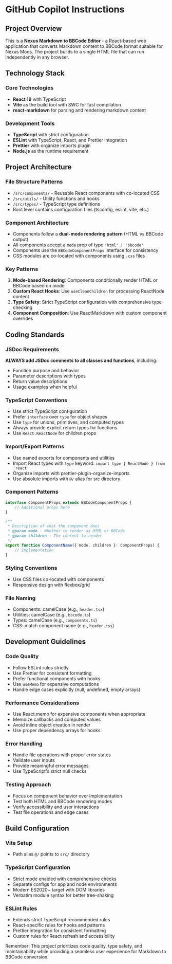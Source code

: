 # GitHub Copilot Instructions

## Project Overview

This is a **Nexus Markdown to BBCode Editor** - a React-based web application that converts Markdown content to BBCode format suitable for Nexus Mods. The project builds to a single HTML file that can run independently in any browser.

## Technology Stack

### Core Technologies

- **React 19** with TypeScript
- **Vite** as the build tool with SWC for fast compilation
- **react-markdown** for parsing and rendering markdown content

### Development Tools

- **TypeScript** with strict configuration
- **ESLint** with TypeScript, React, and Prettier integration
- **Prettier** with organize imports plugin
- **Node.js** as the runtime requirement

## Project Architecture

### File Structure Patterns

- `/src/components/` - Reusable React components with co-located CSS
- `/src/utils/` - Utility functions and hooks
- `/src/types/` - TypeScript type definitions
- Root level contains configuration files (tsconfig, eslint, vite, etc.)

### Component Architecture

- Components follow a **dual-mode rendering pattern** (HTML vs BBCode output)
- All components accept a `mode` prop of type `'html' | 'bbcode'`
- Components use the `BBCodeComponentProps` interface for consistency
- CSS modules are co-located with components using `.css` files

### Key Patterns

1. **Mode-based Rendering**: Components conditionally render HTML or BBCode based on mode
2. **Custom React Hooks**: Use `useCleanChildren` for processing ReactNode content
3. **Type Safety**: Strict TypeScript configuration with comprehensive type checking
4. **Component Composition**: Use ReactMarkdown with custom component overrides

## Coding Standards

### JSDoc Requirements

**ALWAYS add JSDoc comments to all classes and functions**, including:

- Function purpose and behavior
- Parameter descriptions with types
- Return value descriptions
- Usage examples when helpful

### TypeScript Conventions

- Use strict TypeScript configuration
- Prefer `interface` over `type` for object shapes
- Use `type` for unions, primitives, and computed types
- Always provide explicit return types for functions
- Use `React.ReactNode` for children props

### Import/Export Patterns

- Use named exports for components and utilities
- Import React types with `type` keyword: `import type { ReactNode } from 'react'`
- Organize imports with prettier-plugin-organize-imports
- Use absolute imports with `@/` alias for src directory

### Component Patterns

```typescript
interface ComponentProps extends BBCodeComponentProps {
    // Additional props here
}

/**
 * Description of what the component does
 * @param mode - Whether to render as HTML or BBCode
 * @param children - The content to render
 */
export function ComponentName({ mode, children }: ComponentProps) {
    // Implementation
}
```

### Styling Conventions

- Use CSS files co-located with components
- Responsive design with flexbox/grid

### File Naming

- Components: camelCase (e.g., `header.tsx`)
- Utilities: camelCase (e.g., `bbcode.ts`)
- Types: camelCase (e.g., `components.ts`)
- CSS: match component name (e.g., `header.css`)

## Development Guidelines

### Code Quality

- Follow ESLint rules strictly
- Use Prettier for consistent formatting
- Prefer functional components with hooks
- Use `useMemo` for expensive computations
- Handle edge cases explicitly (null, undefined, empty arrays)

### Performance Considerations

- Use React.memo for expensive components when appropriate
- Memoize callbacks and computed values
- Avoid inline object creation in render
- Use proper dependency arrays for hooks

### Error Handling

- Handle file operations with proper error states
- Validate user inputs
- Provide meaningful error messages
- Use TypeScript's strict null checks

### Testing Approach

- Focus on component behavior over implementation
- Test both HTML and BBCode rendering modes
- Verify accessibility and user interactions
- Test file operations and edge cases

## Build Configuration

### Vite Setup

- Path alias `@/` points to `src/` directory

### TypeScript Configuration

- Strict mode enabled with comprehensive checks
- Separate configs for app and node environments
- Modern ES2020+ target with DOM libraries
- Verbatim module syntax for better tree-shaking

### ESLint Rules

- Extends strict TypeScript recommended rules
- React-specific rules for hooks and patterns
- Prettier integration for consistent formatting
- Custom rules for React refresh and accessibility

Remember: This project prioritizes code quality, type safety, and maintainability while providing a seamless user experience for Markdown to BBCode conversion.

